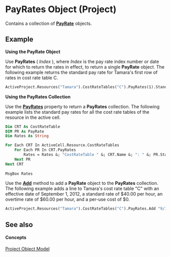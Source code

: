 
# PayRates Object (Project)

Contains a collection of  **[PayRate](4c8ba1f3-bf18-2179-5f50-c090c63e46b9.md)** objects.


## Example

 **Using the PayRate Object**

Use  **PayRates** ( _Index_ ), where _Index_ is the pay rate index number or date for which to return the rates in effect, to return a single **PayRate** object. The following example returns the standard pay rate for Tamara's first row of rates in cost rate table C.




```vb
ActiveProject.Resources("Tamara").CostRateTables("C").PayRates(1).StandardRate
```

 **Using the PayRates Collection**

Use the  **[PayRates](260d9e77-9fce-5169-687f-027995c73273.md)** property to return a **PayRates** collection. The following example lists the standard pay rates for all the cost rate tables of the resource in the active cell.




```vb
Dim CRT As CostRateTable
DIM PR As PayRate
Dim Rates As String

For Each CRT In ActiveCell.Resource.CostRateTables
    For Each PR In CRT.PayRates
        Rates = Rates &; "CostRateTable " &; CRT.Name &; ": " &; PR.StandardRate &; vbCrLf
    Next PR
Next CRT
    
MsgBox Rates
```

Use the  **[Add](ba5d2667-7452-f9d9-032e-bb7c9d1d4911.md)** method to add a **PayRate** object to the **PayRates** collection. The following example adds a line to Tamara's cost rate table "C" with an effective date of September 1, 2012, a standard rate of $40.00 per hour, an overtime rate of $60.00 per hour, and a per-use cost of $0.




```vb
ActiveProject.Resources("Tamara").CostRateTables("C").PayRates.Add "9/1/2012", "$40/h", "$60/h", "$0"
```


## See also


#### Concepts


[Project Object Model](900b167b-88ec-ea88-15b7-27bb90c22ac6.md)